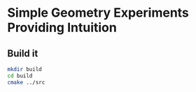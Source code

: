 # Simple Geometry Experiments Providing Intuition

## Build it

```sh
mkdir build
cd build
cmake ../src
```


